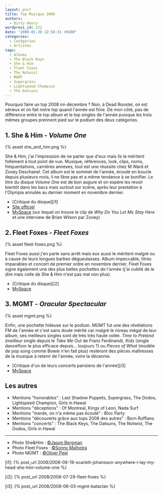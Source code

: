 ```yaml
---
layout: post
title: Top Musique 2008
authors:
  - Dirty Henry
wordpress_id: 222
date: "2009-01-20 12:58:31 +0100"
categories:
  - Catégories
  - Artistes
tags:
  - Albums
  - The Black Keys
  - She & Him
  - Fleet Foxes
  - The Notwist
  - MGMT
  - Supergrass
  - Lightspeed Champion
  - The Datsuns
---
```


Pourquoi faire un top 2008 mi-décembre ? Non, à Dead Rooster, on est sérieux et
on fait notre top quand l'année est finie. De mon côté, pas de différence entre
le top album et le top singles de l'année puisque les trois mêmes groupes
prennent pied sur le podium des deux catégories.

## 1. She & Him - _Volume One_

{% asset she_and_him.png %}

She & Him, j'ai l'impression de ne parler que d'eux mais ils le méritent
follement à tout point de vue. Musique, références, look, clips, noms,
fréquentations, carrières annexes, tout est une réussite chez M Ward et Zooey
Deschanel. Cet album est le sommet de l'année, écouté en boucle depuis plusieurs
mois, il ne fâne pas et a même tendance à se bonifier. Le titre du disque
_Volume One_ est de bon augure et on espère les revoir bientôt dans les bacs
mais surtout sur scène, après leur prestation à l'Olympia annulée au dernier
moment en novembre dernier.

- [Critique du disque][i1]
- [Site officiel](http://www.sheandhim.com/)
- [MySpace](http://www.myspace.com/sheandhim) (sur lequel on trouve le clip de
  _Why Do You Let Me Stay Here_ et une interview de Brian Wilson par Zooey)

## 2. Fleet Foxes - _Fleet Foxes_

{% asset fleet-foxes.png %}

Fleet Foxes aussi j'en parle sans arrêt mais eux aussi le méritent malgré ou à
cause de leurs longues barbes dégueulasses. Album impeccable, titres imparables
et concert de premier ordre en novembre dernier, Fleet Foxes signe également une
des plus belles pochettes de l'année (j'ai oublié de le dire mais celle de She &
Him n'est pas mal non plus).

- [Critique du disque][i2]
- [MySpace](http://www.myspace.com/fleetfoxes)

## 3. MGMT - _Oracular Spectacular_

{% asset mgmt.png %}

Enfin, une pochette hideuse sur le podium. MGMT fut une des révélations FM de
l'année et c'est sans doute mérité car malgré le niveau inégal de leur album,
ses meilleurs singles sont de très très haute volée. _Time to Pretend_ (meilleur
single depuis le _Take Me Out_ de Franz Ferdinand), _Kids_ (single dancefloor le
plus efficace depuis… toujours ?) ou _Pieces of What_ (modèle de pop song comme
Bowie n'en fait plus) resteront des pièces maîtresses de la musique à retenir de
l'année, voire la décennie.

- [Critique d'un de leurs concerts parisiens de l'année][i3]
- [MySpace](http://www.myspace.com/mgmt)

## Les autres

- Mentions "honorables" : Last Shadow Puppets, Supergrass, The Dodos, Lightspeed
  Champion, Girls in Hawaï
- Mentions "déceptions" : Of Montreal, Kings of Leon, Nada Surf
- Mentions "merde, on n'a même pas écouté" : Bloc Party
- Mentions "découverts grâce aux tops 2008 des autres" : Born Ruffians
- Mentions "concerts" : The Black Keys, The Datsuns, The Notwist, The Dodos,
  Girls in Hawaï

---

- Photo She&Him : [©Jason Bergman](http://www.flickr.com/photos/jberg/)
- Photo Fleet Foxes : [©Sonny Malhotra](http://www.flickr.com/photos/sonny6/)
- Photo MGMT : [©Oliver Peel](http://www.flickr.com/photos/oliverpeel/)

[i1]:
{% post_url 2008/2008-06-19-scarlett-johansson-anywhere-i-lay-my-head-she-him-volume-one %}

[i2]: {% post_url 2008/2008-07-29-fleet-foxes %}

[i3]: {% post_url 2008/2008-06-03-mgmt-bataclan %}
